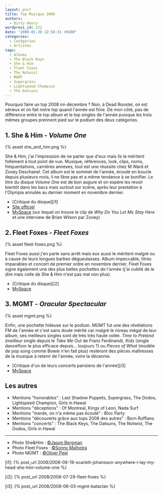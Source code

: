 ```yaml
---
layout: post
title: Top Musique 2008
authors:
  - Dirty Henry
wordpress_id: 222
date: "2009-01-20 12:58:31 +0100"
categories:
  - Catégories
  - Artistes
tags:
  - Albums
  - The Black Keys
  - She & Him
  - Fleet Foxes
  - The Notwist
  - MGMT
  - Supergrass
  - Lightspeed Champion
  - The Datsuns
---
```


Pourquoi faire un top 2008 mi-décembre ? Non, à Dead Rooster, on est sérieux et
on fait notre top quand l'année est finie. De mon côté, pas de différence entre
le top album et le top singles de l'année puisque les trois mêmes groupes
prennent pied sur le podium des deux catégories.

## 1. She & Him - _Volume One_

{% asset she_and_him.png %}

She & Him, j'ai l'impression de ne parler que d'eux mais ils le méritent
follement à tout point de vue. Musique, références, look, clips, noms,
fréquentations, carrières annexes, tout est une réussite chez M Ward et Zooey
Deschanel. Cet album est le sommet de l'année, écouté en boucle depuis plusieurs
mois, il ne fâne pas et a même tendance à se bonifier. Le titre du disque
_Volume One_ est de bon augure et on espère les revoir bientôt dans les bacs
mais surtout sur scène, après leur prestation à l'Olympia annulée au dernier
moment en novembre dernier.

- [Critique du disque][i1]
- [Site officiel](http://www.sheandhim.com/)
- [MySpace](http://www.myspace.com/sheandhim) (sur lequel on trouve le clip de
  _Why Do You Let Me Stay Here_ et une interview de Brian Wilson par Zooey)

## 2. Fleet Foxes - _Fleet Foxes_

{% asset fleet-foxes.png %}

Fleet Foxes aussi j'en parle sans arrêt mais eux aussi le méritent malgré ou à
cause de leurs longues barbes dégueulasses. Album impeccable, titres imparables
et concert de premier ordre en novembre dernier, Fleet Foxes signe également une
des plus belles pochettes de l'année (j'ai oublié de le dire mais celle de She &
Him n'est pas mal non plus).

- [Critique du disque][i2]
- [MySpace](http://www.myspace.com/fleetfoxes)

## 3. MGMT - _Oracular Spectacular_

{% asset mgmt.png %}

Enfin, une pochette hideuse sur le podium. MGMT fut une des révélations FM de
l'année et c'est sans doute mérité car malgré le niveau inégal de leur album,
ses meilleurs singles sont de très très haute volée. _Time to Pretend_ (meilleur
single depuis le _Take Me Out_ de Franz Ferdinand), _Kids_ (single dancefloor le
plus efficace depuis… toujours ?) ou _Pieces of What_ (modèle de pop song comme
Bowie n'en fait plus) resteront des pièces maîtresses de la musique à retenir de
l'année, voire la décennie.

- [Critique d'un de leurs concerts parisiens de l'année][i3]
- [MySpace](http://www.myspace.com/mgmt)

## Les autres

- Mentions "honorables" : Last Shadow Puppets, Supergrass, The Dodos, Lightspeed
  Champion, Girls in Hawaï
- Mentions "déceptions" : Of Montreal, Kings of Leon, Nada Surf
- Mentions "merde, on n'a même pas écouté" : Bloc Party
- Mentions "découverts grâce aux tops 2008 des autres" : Born Ruffians
- Mentions "concerts" : The Black Keys, The Datsuns, The Notwist, The Dodos,
  Girls in Hawaï

---

- Photo She&Him : [©Jason Bergman](http://www.flickr.com/photos/jberg/)
- Photo Fleet Foxes : [©Sonny Malhotra](http://www.flickr.com/photos/sonny6/)
- Photo MGMT : [©Oliver Peel](http://www.flickr.com/photos/oliverpeel/)

[i1]:
{% post_url 2008/2008-06-19-scarlett-johansson-anywhere-i-lay-my-head-she-him-volume-one %}

[i2]: {% post_url 2008/2008-07-29-fleet-foxes %}

[i3]: {% post_url 2008/2008-06-03-mgmt-bataclan %}
